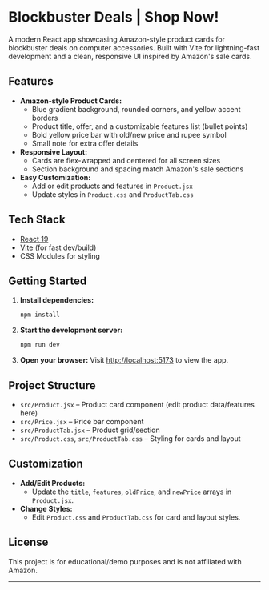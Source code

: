# Blockbuster Deals | Shop Now!

A modern React app showcasing Amazon-style product cards for blockbuster deals on computer accessories. Built with Vite for lightning-fast development and a clean, responsive UI inspired by Amazon's sale cards.

## Features

- **Amazon-style Product Cards:**
  - Blue gradient background, rounded corners, and yellow accent borders
  - Product title, offer, and a customizable features list (bullet points)
  - Bold yellow price bar with old/new price and rupee symbol
  - Small note for extra offer details
- **Responsive Layout:**
  - Cards are flex-wrapped and centered for all screen sizes
  - Section background and spacing match Amazon's sale sections
- **Easy Customization:**
  - Add or edit products and features in `Product.jsx`
  - Update styles in `Product.css` and `ProductTab.css`

## Tech Stack
- [React 19](https://react.dev/)
- [Vite](https://vitejs.dev/) (for fast dev/build)
- CSS Modules for styling

## Getting Started

1. **Install dependencies:**
   ```bash
   npm install
   ```
2. **Start the development server:**
   ```bash
   npm run dev
   ```
3. **Open your browser:**
   Visit [http://localhost:5173](http://localhost:5173) to view the app.

## Project Structure
- `src/Product.jsx` – Product card component (edit product data/features here)
- `src/Price.jsx` – Price bar component
- `src/ProductTab.jsx` – Product grid/section
- `src/Product.css`, `src/ProductTab.css` – Styling for cards and layout

## Customization
- **Add/Edit Products:**
  - Update the `title`, `features`, `oldPrice`, and `newPrice` arrays in `Product.jsx`.
- **Change Styles:**
  - Edit `Product.css` and `ProductTab.css` for card and layout styles.

## License
This project is for educational/demo purposes and is not affiliated with Amazon.

---

